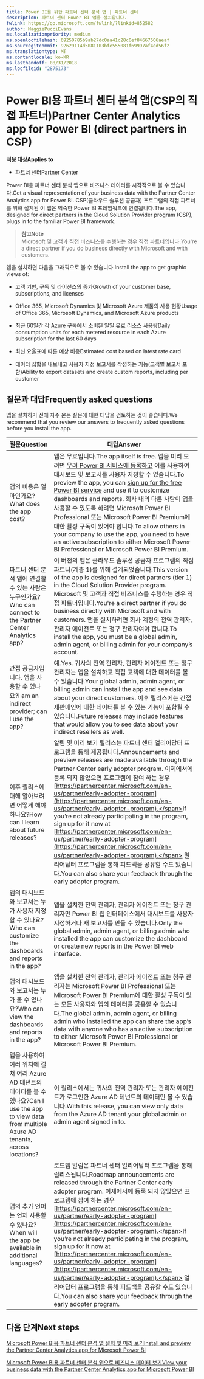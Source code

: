 ```yaml
---
title: Power BI를 위한 파트너 센터 분석 앱 | 파트너 센터
description: 파트너 센터 Power BI 앱을 설치합니다.
fwlink: https://go.microsoft.com/fwlink/?linkid=852582
author: MaggiePucciEvans
ms.localizationpriority: medium
ms.openlocfilehash: 69250785b9ab27dc0aa41c28c0ef84667506aeaf
ms.sourcegitcommit: 92629114d5081103bfe555081f69997af4ed56f2
ms.translationtype: MT
ms.contentlocale: ko-KR
ms.lasthandoff: 08/31/2018
ms.locfileid: "2875173"
---
```

# <a name="partner-center-analytics-app-for-power-bi-direct-partners-in-csp"></a><span data-ttu-id="8ade7-103">Power BI용 파트너 센터 분석 앱(CSP의 직접 파트너)</span><span class="sxs-lookup"><span data-stu-id="8ade7-103">Partner Center Analytics app for Power BI (direct partners in CSP)</span></span>

**<span data-ttu-id="8ade7-104">적용 대상</span><span class="sxs-lookup"><span data-stu-id="8ade7-104">Applies to</span></span>**

- <span data-ttu-id="8ade7-105">파트너 센터</span><span class="sxs-lookup"><span data-stu-id="8ade7-105">Partner Center</span></span>

<span data-ttu-id="8ade7-106">Power BI용 파트너 센터 분석 앱으로 비즈니스 데이터를 시각적으로 볼 수 있습니다.</span><span class="sxs-lookup"><span data-stu-id="8ade7-106">Get a visual representation of your business data with the Partner Center Analytics app for Power BI.</span></span> <span data-ttu-id="8ade7-107">CSP(클라우드 솔루션 공급자) 프로그램의 직접 파트너를 위해 설계된 이 앱은 익숙한 Power BI 프레임워크에 연결됩니다.</span><span class="sxs-lookup"><span data-stu-id="8ade7-107">The app, designed for direct partners in the Cloud Solution Provider program (CSP), plugs in to the familiar Power BI framework.</span></span> 

>**<span data-ttu-id="8ade7-108">참고</span><span class="sxs-lookup"><span data-stu-id="8ade7-108">Note</span></span>**<br>
<span data-ttu-id="8ade7-109">Microsoft 및 고객과 직접 비즈니스를 수행하는 경우 직접 파트너입니다.</span><span class="sxs-lookup"><span data-stu-id="8ade7-109">You're a direct partner if you do business directly with Microsoft and with customers.</span></span> 

<span data-ttu-id="8ade7-110">앱을 설치하면 다음을 그래픽으로 볼 수 있습니다.</span><span class="sxs-lookup"><span data-stu-id="8ade7-110">Install the app to get graphic views of:</span></span> 

-   <span data-ttu-id="8ade7-111">고객 기반, 구독 및 라이선스의 증가</span><span class="sxs-lookup"><span data-stu-id="8ade7-111">Growth of your customer base, subscriptions, and licenses</span></span>

-   <span data-ttu-id="8ade7-112">Office 365, Microsoft Dynamics 및 Microsoft Azure 제품의 사용 현황</span><span class="sxs-lookup"><span data-stu-id="8ade7-112">Usage of Office 365, Microsoft Dynamics, and Microsoft Azure products</span></span>

-   <span data-ttu-id="8ade7-113">최근 60일간 각 Azure 구독에서 소비된 일일 유료 리소스 사용량</span><span class="sxs-lookup"><span data-stu-id="8ade7-113">Daily consumption units for each metered resource in each Azure subscription for the last 60 days</span></span>

-   <span data-ttu-id="8ade7-114">최신 요율표에 따른 예상 비용</span><span class="sxs-lookup"><span data-stu-id="8ade7-114">Estimated cost based on latest rate card</span></span>

-   <span data-ttu-id="8ade7-115">데이터 집합을 내보내고 사용자 지정 보고서를 작성하는 기능(고객별 보고서 포함)</span><span class="sxs-lookup"><span data-stu-id="8ade7-115">Ability to export datasets and create custom reports, including per customer</span></span>

## <a name="frequently-asked-questions"></a><span data-ttu-id="8ade7-116">질문과 대답</span><span class="sxs-lookup"><span data-stu-id="8ade7-116">Frequently asked questions</span></span>

<span data-ttu-id="8ade7-117">앱을 설치하기 전에 자주 묻는 질문에 대한 대답을 검토하는 것이 좋습니다.</span><span class="sxs-lookup"><span data-stu-id="8ade7-117">We recommend that you review our answers to frequently asked questions before you install the app.</span></span> 

| **<span data-ttu-id="8ade7-118">질문</span><span class="sxs-lookup"><span data-stu-id="8ade7-118">Question</span></span>** | **<span data-ttu-id="8ade7-119">대답</span><span class="sxs-lookup"><span data-stu-id="8ade7-119">Answer</span></span>** |
| --- | ---------- |
| <span data-ttu-id="8ade7-120">앱의 비용은 얼마인가요?</span><span class="sxs-lookup"><span data-stu-id="8ade7-120">What does the app cost?</span></span> | <span data-ttu-id="8ade7-121">앱은 무료입니다.</span><span class="sxs-lookup"><span data-stu-id="8ade7-121">The app itself is free.</span></span> <span data-ttu-id="8ade7-122">앱을 미리 보려면 [무려 Power BI 서비스에 등록하고](https://go.microsoft.com/fwlink/p/?linkid=845347) 이를 사용하여 대시보드 및 보고서를 사용자 지정할 수 있습니다.</span><span class="sxs-lookup"><span data-stu-id="8ade7-122">To preview the app, you can [sign up for the free Power BI service](https://go.microsoft.com/fwlink/p/?linkid=845347) and use it to customize dashboards and reports.</span></span> <span data-ttu-id="8ade7-123">회사 내의 다른 사람이 앱을 사용할 수 있도록 하려면 Microsoft Power BI Professional 또는 Microsoft Power BI Premium에 대한 활성 구독이 있어야 합니다.</span><span class="sxs-lookup"><span data-stu-id="8ade7-123">To allow others in your company to use the app, you need to have an active subscription to either Microsoft Power BI Professional or Microsoft Power BI Premium.</span></span> |
| <span data-ttu-id="8ade7-124">파트너 센터 분석 앱에 연결할 수 있는 사람은 누구인가요?</span><span class="sxs-lookup"><span data-stu-id="8ade7-124">Who can connect to the Partner Center Analytics app?</span></span> | <span data-ttu-id="8ade7-125">이 버전의 앱은 클라우드 솔루션 공급자 프로그램의 직접 파트너(계층 1)를 위해 설계되었습니다.</span><span class="sxs-lookup"><span data-stu-id="8ade7-125">This version of the app is designed for direct partners (tier 1) in the Cloud Solution Provider program.</span></span> <span data-ttu-id="8ade7-126">Microsoft 및 고객과 직접 비즈니스를 수행하는 경우 직접 파트너입니다.</span><span class="sxs-lookup"><span data-stu-id="8ade7-126">You're a direct partner if you do business directly with Microsoft and with customers.</span></span> <span data-ttu-id="8ade7-127">앱을 설치하려면 회사 계정의 전역 관리자, 관리자 에이전트 또는 청구 관리자여야 합니다.</span><span class="sxs-lookup"><span data-stu-id="8ade7-127">To install the app, you must be a global admin, admin agent, or billing admin for your company’s account.</span></span> |
| <span data-ttu-id="8ade7-128">간접 공급자입니다. 앱을 사용할 수 있나요?</span><span class="sxs-lookup"><span data-stu-id="8ade7-128">I am an indirect provider; can I use the app?</span></span> | <span data-ttu-id="8ade7-129">예.</span><span class="sxs-lookup"><span data-stu-id="8ade7-129">Yes.</span></span> <span data-ttu-id="8ade7-130">귀사의 전역 관리자, 관리자 에이전트 또는 청구 관리자는 앱을 설치하고 직접 고객에 대한 데이터를 볼 수 있습니다.</span><span class="sxs-lookup"><span data-stu-id="8ade7-130">Your global admin, admin agent, or billing admin can install the app and see data about your direct customers.</span></span> <span data-ttu-id="8ade7-131">이후 릴리스에는 간접 재판매인에 대한 데이터를 볼 수 있는 기능이 포함될 수 있습니다.</span><span class="sxs-lookup"><span data-stu-id="8ade7-131">Future releases may include features that would allow you to see data about your indirect resellers as well.</span></span> |
| <span data-ttu-id="8ade7-132">이후 릴리스에 대해 알아보려면 어떻게 해야 하나요?</span><span class="sxs-lookup"><span data-stu-id="8ade7-132">How can I learn about future releases?</span></span> | <span data-ttu-id="8ade7-133">알림 및 미리 보기 릴리스는 파트너 센터 얼리어답터 프로그램을 통해 제공됩니다.</span><span class="sxs-lookup"><span data-stu-id="8ade7-133">Announcements and preview releases are made available through the Partner Center early adopter program.</span></span> <span data-ttu-id="8ade7-134">이제에서에 등록 되지 않았으면 프로그램에 참여 하는 경우 [https://partnercenter.microsoft.com/en-us/partner/early-adopter-program](https://partnercenter.microsoft.com/en-us/partner/early-adopter-program).</span><span class="sxs-lookup"><span data-stu-id="8ade7-134">If you’re not already participating in the program, sign up for it now at [https://partnercenter.microsoft.com/en-us/partner/early-adopter-program](https://partnercenter.microsoft.com/en-us/partner/early-adopter-program).</span></span> <span data-ttu-id="8ade7-135">얼리어답터 프로그램을 통해 피드백을 공유할 수도 있습니다.</span><span class="sxs-lookup"><span data-stu-id="8ade7-135">You can also share your feedback through the early adopter program.</span></span> |
| <span data-ttu-id="8ade7-136">앱의 대시보드와 보고서는 누가 사용자 지정할 수 있나요?</span><span class="sxs-lookup"><span data-stu-id="8ade7-136">Who can customize the dashboards and reports in the app?</span></span> | <span data-ttu-id="8ade7-137">앱을 설치한 전역 관리자, 관리자 에이전트 또는 청구 관리자만 Power BI 웹 인터페이스에서 대시보드를 사용자 지정하거나 새 보고서를 만들 수 있습니다.</span><span class="sxs-lookup"><span data-stu-id="8ade7-137">Only the global admin, admin agent, or billing admin who installed the app can customize the dashboard or create new reports in the Power BI web interface.</span></span> |
| <span data-ttu-id="8ade7-138">앱의 대시보드와 보고서는 누가 볼 수 있나요?</span><span class="sxs-lookup"><span data-stu-id="8ade7-138">Who can view the dashboards and reports in the app?</span></span> | <span data-ttu-id="8ade7-139">앱을 설치한 전역 관리자, 관리자 에이전트 또는 청구 관리자는 Microsoft Power BI Professional 또는 Microsoft Power BI Premium에 대한 활성 구독이 있는 모든 사용자와 앱의 데이터를 공유할 수 있습니다.</span><span class="sxs-lookup"><span data-stu-id="8ade7-139">The global admin, admin agent, or billing admin who installed the app can share the app’s data with anyone who has an active subscription to either Microsoft Power BI Professional or Microsoft Power BI Premium.</span></span> |
| <span data-ttu-id="8ade7-140">앱을 사용하여 여러 위치에 걸쳐 여러 Azure AD 테넌트의 데이터를 볼 수 있나요?</span><span class="sxs-lookup"><span data-stu-id="8ade7-140">Can I use the app to view data from multiple Azure AD tenants, across locations?</span></span> | <span data-ttu-id="8ade7-141">이 릴리스에서는 귀사의 전역 관리자 또는 관리자 에이전트가 로그인한 Azure AD 테넌트의 데이터만 볼 수 있습니다.</span><span class="sxs-lookup"><span data-stu-id="8ade7-141">With this release, you can view only data from the Azure AD tenant your global admin or admin agent signed in to.</span></span> | 
| <span data-ttu-id="8ade7-142">앱의 추가 언어는 언제 사용할 수 있나요?</span><span class="sxs-lookup"><span data-stu-id="8ade7-142">When will the app be available in additional languages?</span></span> | <span data-ttu-id="8ade7-143">로드맵 알림은 파트너 센터 얼리어답터 프로그램을 통해 릴리스됩니다.</span><span class="sxs-lookup"><span data-stu-id="8ade7-143">Roadmap announcements are released through the Partner Center early adopter program.</span></span> <span data-ttu-id="8ade7-144">이제에서에 등록 되지 않았으면 프로그램에 참여 하는 경우 [https://partnercenter.microsoft.com/en-us/partner/early-adopter-program](https://partnercenter.microsoft.com/en-us/partner/early-adopter-program).</span><span class="sxs-lookup"><span data-stu-id="8ade7-144">If you’re not already participating in the program, sign up for it now at [https://partnercenter.microsoft.com/en-us/partner/early-adopter-program](https://partnercenter.microsoft.com/en-us/partner/early-adopter-program).</span></span> <span data-ttu-id="8ade7-145">얼리어답터 프로그램을 통해 피드백을 공유할 수도 있습니다.</span><span class="sxs-lookup"><span data-stu-id="8ade7-145">You can also share your feedback through the early adopter program.</span></span> | 



## <a name="next-steps"></a><span data-ttu-id="8ade7-146">다음 단계</span><span class="sxs-lookup"><span data-stu-id="8ade7-146">Next steps</span></span>

[<span data-ttu-id="8ade7-147">Microsoft Power BI용 파트너 센터 분석 앱 설치 및 미리 보기</span><span class="sxs-lookup"><span data-stu-id="8ade7-147">Install and preview the Partner Center Analytics app for Microsoft Power BI</span></span>](power-bi-app-for-direct-partners-install.md)

[<span data-ttu-id="8ade7-148">Microsoft Power BI용 파트너 센터 분석 앱으로 비즈니스 데이터 보기</span><span class="sxs-lookup"><span data-stu-id="8ade7-148">View your business data with the Partner Center Analytics app for Microsoft Power BI</span></span>](power-bi-app-for-direct-partners-use.md)
